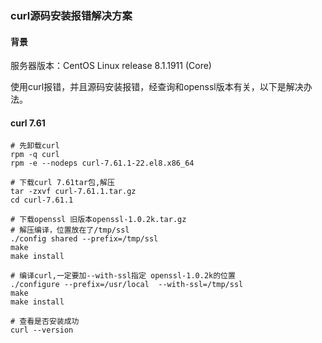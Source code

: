 ### curl源码安装报错解决方案

#### 背景

服务器版本：CentOS Linux release 8.1.1911 (Core) 

使用curl报错，并且源码安装报错，经查询和openssl版本有关，以下是解决办法。

#### curl 7.61

```shell
# 先卸载curl
rpm -q curl
rpm -e --nodeps curl-7.61.1-22.el8.x86_64

# 下载curl 7.61tar包,解压
tar -zxvf curl-7.61.1.tar.gz
cd curl-7.61.1

# 下载openssl 旧版本openssl-1.0.2k.tar.gz
# 解压编译，位置放在了/tmp/ssl
./config shared --prefix=/tmp/ssl
make
make install

# 编译curl,一定要加--with-ssl指定 openssl-1.0.2k的位置
./configure --prefix=/usr/local  --with-ssl=/tmp/ssl
make
make install

# 查看是否安装成功
curl --version
```





